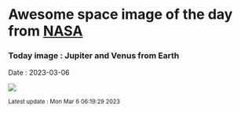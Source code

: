 
# Awesome space image of the day from [NASA](https://api.nasa.gov/)

### Today image : Jupiter and Venus from Earth
Date : 2023-03-06

![](https://apod.nasa.gov/apod/image/2303/jupiterpersonvenus_nikodem_960.jpg)

<small>Latest update : Mon Mar  6 06:19:29 2023</small>
        